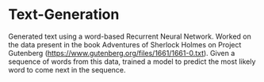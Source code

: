 # Text-Generation
Generated text using a word-based Recurrent Neural Network. Worked on the data present in the book Adventures of Sherlock Holmes on Project Gutenberg (https://www.gutenberg.org/files/1661/1661-0.txt). Given a sequence of words from this data, trained a model to predict the most likely word to come next in the sequence.
